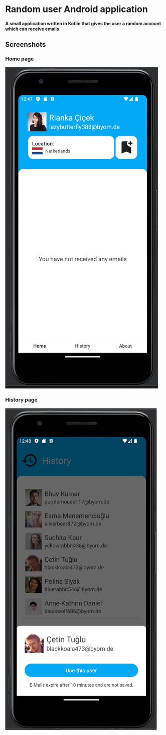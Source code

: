 # Random user Android application
#### A small application written in Kotlin that gives the user a random account which can receive emails

## Screenshots
### Home page
![Home](/assets/home.png)
### History page
![History](/assets/history.png)